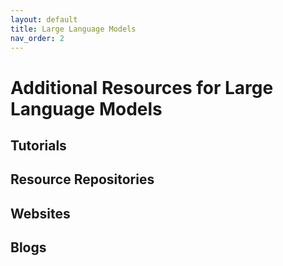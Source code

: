 ```yaml
---
layout: default
title: Large Language Models
nav_order: 2
---
```


# Additional Resources for Large Language Models

## Tutorials

## Resource Repositories

## Websites

## Blogs